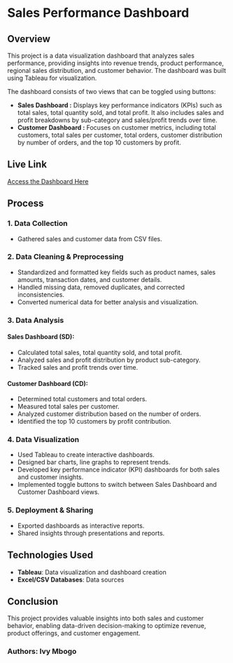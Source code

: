 # Sales Performance Dashboard

## Overview
This project is a data visualization dashboard that analyzes sales performance, providing insights into revenue trends, product performance, regional sales distribution, and customer behavior. The dashboard was built using Tableau for visualization.

The dashboard consists of two views that can be toggled using buttons:
- **Sales Dashboard :** Displays key performance indicators (KPIs) such as total sales, total quantity sold, and total profit. It also includes sales and profit breakdowns by sub-category and sales/profit trends over time.
- **Customer Dashboard :** Focuses on customer metrics, including total customers, total sales per customer, total orders, customer distribution by number of orders, and the top 10 customers by profit.

## Live Link
[Access the Dashboard Here](https://public.tableau.com/app/profile/ivy.mbogo/viz/SalesandCustomerDashboard_17368530886560/SALESDASHBOARD)

## Process
### 1. Data Collection
- Gathered sales and customer data from  CSV files.


### 2. Data Cleaning & Preprocessing
- Standardized and formatted key fields such as product names, sales amounts, transaction dates, and customer details.
- Handled missing data, removed duplicates, and corrected inconsistencies.
- Converted numerical data for better analysis and visualization.

### 3. Data Analysis
#### Sales Dashboard (SD):
- Calculated total sales, total quantity sold, and total profit.
- Analyzed sales and profit distribution by product sub-category.
- Tracked sales and profit trends over time.

#### Customer Dashboard (CD):
- Determined total customers and total orders.
- Measured total sales per customer.
- Analyzed customer distribution based on the number of orders.
- Identified the top 10 customers by profit contribution.

### 4. Data Visualization
- Used Tableau to create interactive dashboards.
- Designed bar charts, line graphs to represent trends.
- Developed key performance indicator (KPI) dashboards for both sales and customer insights.
- Implemented toggle buttons to switch between Sales Dashboard and Customer Dashboard views.

### 5. Deployment & Sharing
- Exported dashboards as interactive reports.
- Shared insights through presentations and reports.

## Technologies Used
- **Tableau**: Data visualization and dashboard creation
- **Excel/CSV Databases**: Data sources


## Conclusion
This project provides valuable insights into both sales and customer behavior, enabling data-driven decision-making to optimize revenue, product offerings, and customer engagement.


### Authors: Ivy  Mbogo
